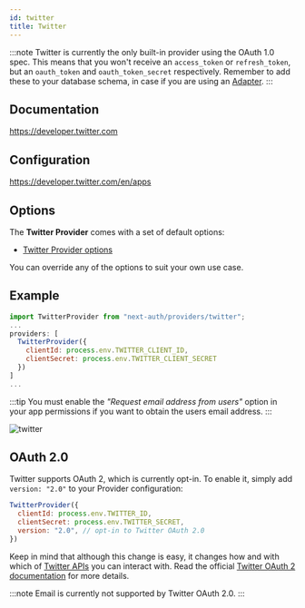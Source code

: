 ```yaml
---
id: twitter
title: Twitter
---
```


:::note
Twitter is currently the only built-in provider using the OAuth 1.0 spec. This means that you won't receive an `access_token` or `refresh_token`, but an `oauth_token` and `oauth_token_secret` respectively. Remember to add these to your database schema, in case if you are using an [Adapter](https://authjs.dev/getting-started/adapters).
:::

## Documentation

https://developer.twitter.com

## Configuration

https://developer.twitter.com/en/apps

## Options

The **Twitter Provider** comes with a set of default options:

- [Twitter Provider options](https://github.com/nextauthjs/next-auth/blob/v4/packages/next-auth/src/providers/twitter.ts)

You can override any of the options to suit your own use case.

## Example

```js
import TwitterProvider from "next-auth/providers/twitter";
...
providers: [
  TwitterProvider({
    clientId: process.env.TWITTER_CLIENT_ID,
    clientSecret: process.env.TWITTER_CLIENT_SECRET
  })
]
...
```

:::tip
You must enable the _"Request email address from users"_ option in your app permissions if you want to obtain the users email address.
:::

![twitter](https://user-images.githubusercontent.com/55143799/168702338-a95912a7-b689-4680-aa2c-6306fe3c2ec7.jpeg)

## OAuth 2.0

Twitter supports OAuth 2, which is currently opt-in. To enable it, simply add `version: "2.0"` to your Provider configuration:

```js
TwitterProvider({
  clientId: process.env.TWITTER_ID,
  clientSecret: process.env.TWITTER_SECRET,
  version: "2.0", // opt-in to Twitter OAuth 2.0
})
```

Keep in mind that although this change is easy, it changes how and with which of [Twitter APIs](https://developer.twitter.com/en/docs/api-reference-index) you can interact with. Read the official [Twitter OAuth 2 documentation](https://developer.twitter.com/en/docs/authentication/oauth-2-0) for more details.

:::note
Email is currently not supported by Twitter OAuth 2.0.
:::
